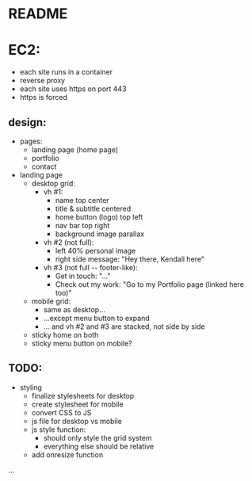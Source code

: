 # README

# EC2:
  - each site runs in a container
  - reverse proxy
  - each site uses https on port 443
  - https is forced


## design:
  - pages:
    - landing page (home page)
    - portfolio
    - contact
  - landing page
    - desktop grid:
      - vh #1:
        - name top center
        - title & subtitle centered
        - home button (logo) top left
        - nav bar top right
        - background image parallax
      - vh #2 (not full):
        - left 40% personal image
        - right side message: "Hey there, Kendall here"
      - vh #3 (not full -- footer-like):
        - Get in touch: "..."
        - Check out my work: "Go to my Portfolio page (linked here too)"
    - mobile grid:
      - same as desktop...
      - ...except menu button to expand
      - ... and vh #2 and #3 are stacked, not side by side
    - sticky home on both
    - sticky menu button on mobile?


## TODO:
  - styling
    - finalize stylesheets for desktop
    - create stylesheet for mobile
    - convert CSS to JS
    - js file for desktop vs mobile
    - js style function:
      - should only style the grid system
      - everything else should be relative
    - add onresize function






...
